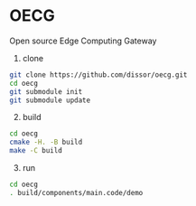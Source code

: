 # OECG
Open source Edge Computing Gateway


1. clone
```bash
git clone https://github.com/dissor/oecg.git
cd oecg
git submodule init
git submodule update
```

2. build
```bash
cd oecg
cmake -H. -B build
make -C build
```

3. run
```bash
cd oecg
. build/components/main.code/demo
```
